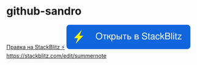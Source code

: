 # github-sandro

[Правка на StackBlitz ⚡️](https://stackblitz.com/edit/github-sandro)
[![Править на StackBlitz](https://raw.githubusercontent.com/warsan/gsap-react-route-anim-expro/master/but.svg)](https://stackblitz.com/edit/github-sandro)
https://stackblitz.com/edit/summernote
